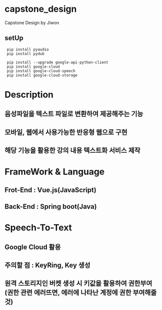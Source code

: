 # capstone_design
Capstone Design by Jiwon

 ## setUp
 ```
  pip install pyaudio
  pip install pydub
  
  pip install --upgrade google-api-python-client
  pip install google-cloud
  pip install google-cloud-speech
  pip install google-cloud-storage
 ```

# Description
## 음성파일을 텍스트 파일로 변환하여 제공해주는 기능
## 모바일, 웹에서 사용가능한 반응형 웹으로 구현
## 해당 기능을 활용한 강의 내용 텍스트화 서비스 제작

# FrameWork & Language
## Frot-End : Vue.js(JavaScript)
## Back-End : Spring boot(Java)

# Speech-To-Text
## Google Cloud 활용
## 주의할 점 : KeyRing, Key 생성
## 원격 스토리지인 버켓 생성 시 키값을 활용하여 권한부여(권한 관련 에러뜨면, 에러에 나타난 계정에 권한 부여해줄것)

